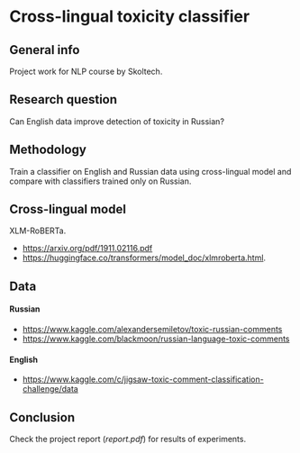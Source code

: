 # Cross-lingual toxicity classifier

## General info
Project work for NLP course by Skoltech.

## Research question
Сan English data improve detection of toxicity in Russian?

## Methodology
Train a classifier on English and Russian data using cross-lingual model and compare with classifiers trained only on Russian.

## Cross-lingual model
XLM-RoBERTa.
- https://arxiv.org/pdf/1911.02116.pdf
- https://huggingface.co/transformers/model_doc/xlmroberta.html.

## Data
#### Russian
- https://www.kaggle.com/alexandersemiletov/toxic-russian-comments
- https://www.kaggle.com/blackmoon/russian-language-toxic-comments

#### English
- https://www.kaggle.com/c/jigsaw-toxic-comment-classification-challenge/data

## Conclusion
Check the project report (*report.pdf*) for results of experiments.
